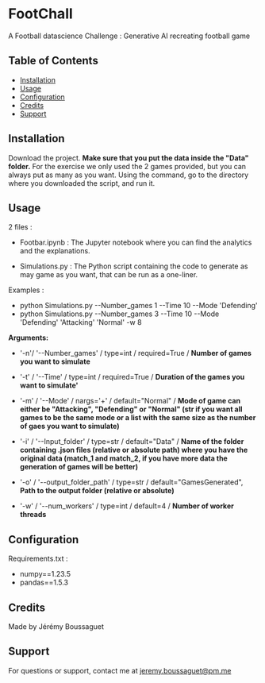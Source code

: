 # FootChall

A Football datascience Challenge : Generative AI recreating football game

## Table of Contents

- [Installation](#installation)
- [Usage](#usage)
- [Configuration](#configuration)
- [Credits](#credits)
- [Support](#support)

## Installation

Download the project. 
**Make sure that you put the data inside the "Data" folder.**
For the exercise we only used the 2 games provided, but you can always put as many as you want. 
Using the command, go to the directory where you downloaded the script, and run it.


## Usage

2 files : 

* Footbar.ipynb : The Jupyter notebook where you can find the analytics and the explanations.

* Simulations.py : The Python script containing the code to generate as may game as you want, that can be run as a one-liner.



Examples :
- python Simulations.py --Number_games 1 --Time 10 --Mode 'Defending'
- python Simulations.py --Number_games 3 --Time 10 --Mode 'Defending' 'Attacking' 'Normal' -w 8

**Arguments:**

+ '-n'/ '--Number_games' / type=int / required=True / **Number of games you want to simulate**

+ '-t' / '--Time' / type=int / required=True / **Duration of the games you want to simulate'**

+ '-m' / '--Mode' / nargs='+' / default="Normal" / **Mode of game can either be "Attacking", "Defending" or "Normal" (str if you want all games to be the same mode or a list with the same size as the number of gaes you want to simulate)**

+ '-i' / '--Input_folder' / type=str / default="Data" / **Name of the folder containing .json files (relative or absolute path) where you have the original data (match_1 and match_2, if you have more data the generation of games will be better)**

+ '-o' / '--output_folder_path' / type=str / default="GamesGenerated", **Path to the output folder (relative or absolute)**

+ '-w' / '--num_workers' / type=int / default=4 / **Number of worker threads**


## Configuration

Requirements.txt :  
+ numpy==1.23.5
+ pandas==1.5.3


## Credits

Made by Jérémy Boussaguet


## Support

For questions or support, contact me at jeremy.boussaguet@pm.me
